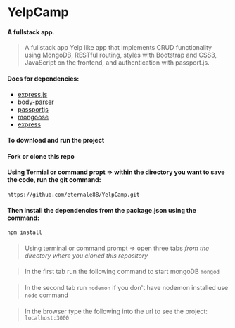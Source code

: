 # YelpCamp
#### A fullstack app.

> A fullstack app Yelp like app that implements CRUD functionality using MongoDB, RESTful routing, styles with Bootstrap and CSS3, JavaScript on the frontend, and authentication with passport.js.

#### Docs for dependencies:
* [express.js](https://expressjs.com "express")
* [body-parser](https://www.npmjs.com/package/body-parser "body-parser")
* [passportjs](http://passportjs.org/)
* [mongoose](https://www.mongoosejs.com "mongoose")
* [express](https://webpack.js.org "webpack")

#### To download and run the project
#### Fork or clone this repo
#### Using Termial or command propt => within the directory you want to save the code, run the git command:
`https://github.com/eternale88/YelpCamp.git`
#### Then install the dependencies from the package.json using the command:
`npm install`
####
> Using terminal or command prompt => open three tabs *from the directory where you cloned this repository*
####
> In the first tab run the following command to start mongoDB
`mongod`
####
> In the second tab run
`nodemon` if you don't have nodemon installed use `node` command
####
> In the browser type the following into the url to see the project:
`localhost:3000`
